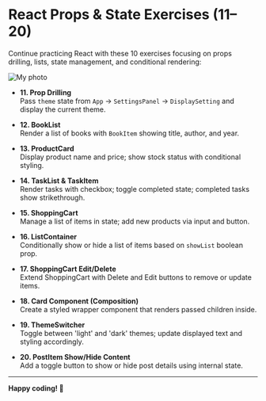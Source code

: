 # React Props & State Exercises (11–20)

Continue practicing React with these 10 exercises focusing on props drilling, lists, state management, and conditional rendering:

![My photo](https://i.pinimg.com/736x/1a/e4/ef/1ae4ef077a6f59af061f44d635823870.jpg)

- **11. Prop Drilling**  
  Pass `theme` state from `App` → `SettingsPanel` → `DisplaySetting` and display the current theme.

- **12. BookList**  
  Render a list of books with `BookItem` showing title, author, and year.

- **13. ProductCard**  
  Display product name and price; show stock status with conditional styling.

- **14. TaskList & TaskItem**  
  Render tasks with checkbox; toggle completed state; completed tasks show strikethrough.

- **15. ShoppingCart**  
  Manage a list of items in state; add new products via input and button.

- **16. ListContainer**  
  Conditionally show or hide a list of items based on `showList` boolean prop.

- **17. ShoppingCart Edit/Delete**  
  Extend ShoppingCart with Delete and Edit buttons to remove or update items.

- **18. Card Component (Composition)**  
  Create a styled wrapper component that renders passed children inside.

- **19. ThemeSwitcher**  
  Toggle between 'light' and 'dark' themes; update displayed text and styling accordingly.

- **20. PostItem Show/Hide Content**  
  Add a toggle button to show or hide post details using internal state.

---

**Happy coding! 🚀**
